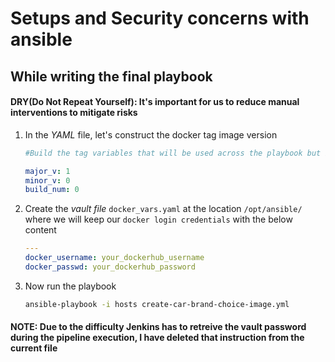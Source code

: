 # Setups and Security concerns with ansible

## While writing the final playbook

#### DRY(Do Not Repeat Yourself): It's important for us to reduce manual interventions to mitigate risks
1. In the *YAML* file, let's construct the docker tag image version
    ```yaml
    #Build the tag variables that will be used across the playbook but be able to be changed from a single place
    
    major_v: 1
    minor_v: 0
    build_num: 0
    ```
1. Create the *vault file* `docker_vars.yaml` at the location `/opt/ansible/` where we will keep our `docker login credentials` with the below content
    ```yaml
    ---
    docker_username: your_dockerhub_username
    docker_passwd: your_dockerhub_password
    ```
1. Now run the playbook
   ```sh
   ansible-playbook -i hosts create-car-brand-choice-image.yml
   ```
#### NOTE: Due to the difficulty Jenkins has to retreive the vault password during the pipeline execution, I have deleted that instruction from the current file

